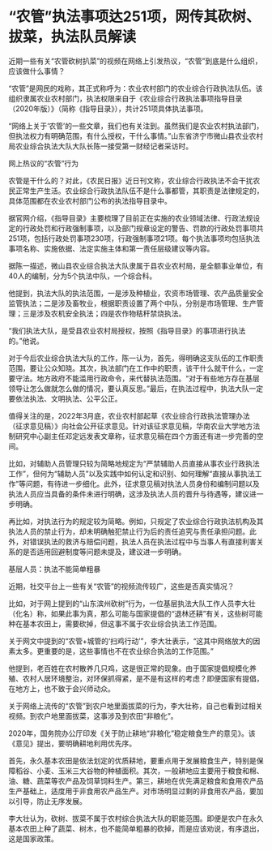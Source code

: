 # “农管”执法事项达251项，网传其砍树、拔菜，执法队员解读

近期一些有关“农管砍树扒菜”的视频在网络上引发热议，“农管”到底是什么组织，应该做什么事情？

“农管”是网民的戏称，其正式称呼为：农业农村部门的农业综合行政执法队伍。该组织隶属农业农村部门，执法权限来自于《农业综合行政执法事项指导目录（2020年版）》（简称《指导目录》），共计251项具体执法事项。

“网络上关于‘农管’的一些文章，我们也有关注到。虽然我们是农业农村执法部门，但执法权力有明确范围，有什么授权，干什么事情。”山东省济宁市微山县农业农村局农业综合执法大队大队长陈一接受第一财经记者采访时。

网上热议的“农管”行为

农管是干什么的？对此，《农民日报》近日刊文称，农业综合行政执法不会干扰农民正常生产生活。农业综合行政执法队伍不是什么事都管，其职责是法律规定的，具体范围都在农业农村部门公布的执法指导目录中。

据官网介绍，《指导目录》主要梳理了目前正在实施的农业领域法律、行政法规设定的行政处罚和行政强制事项，以及部门规章设定的警告、罚款的行政处罚事项共251项，包括行政处罚事项230项，行政强制事项21项。每个执法事项均包括执法事项名称、实施依据、法定实施主体和第一责任层级建议等内容。

据陈一描述，微山县农业综合执法大队隶属于县农业农村局，是全额事业单位，有40人的编制，分为5个执法中队，一个综合科。

他提到，执法大队的执法范围，一是涉及种植业，农资市场管理、农产品质量安全监管执法；二是涉及畜牧业，根据职责设置了两个中队，分别是市场管理、生产管理；三是涉及农机安全执法；四是农作物秸秆禁烧执法。

“我们执法大队，是受县农业农村局授权，按照《指导目录》的事项进行执法的。”他说。

对于今后农业综合执法大队的工作，陈一认为，首先，得明确这支队伍的工作职责范围，要让公众知晓。其次，执法部门在工作中的职责，该干什么就干什么，一定要守法。地方政府不能滥用行政命令，来代替执法范围。“对于有些地方存在基层领导让怎么做就怎么做的情况，要认真反思。”最后，在执法过程中，执法大队一定要依法执法、文明执法、公平公正。

值得关注的是，2022年3月底，农业农村部起草《农业综合行政执法管理办法（征求意见稿）》向社会公开征求意见。针对该征求意见稿，华南农业大学地方法制研究中心副主任邓定远发表文章称，征求意见稿在四个方面还有进一步完善的空间。

比如，对辅助人员管理只较为简略地规定为“严禁辅助人员直接从事农业行政执法工作”，但何为“辅助人员”以及实践中如何认定和识别、如何理解“直接从事执法工作”等问题，有待进一步细化。此外，征求意见稿对执法人员身份和编制问题以及执法人员应当具备的条件未进行明确，这涉及执法人员的晋升与待遇等，建议进一步明确。

再比如，对执法行为的规定较为简略。例如，只规定了农业综合行政执法机构及其执法人员的禁止行为，却未明确触犯禁止行为后的责任追究与责任承担问题。此外，对错误执法的救济与赔偿问题，执法人员在执法过程中与当事人有直接利害关系的是否适用回避制度等问题未提及，建议进一步明确。

基层人员：执法不能简单粗暴

近期，社交平台上一些有关“农管”的视频流传较广，这些是否真实情况？

比如，对于网上提到的“山东滨州砍树”行为，一位基层执法大队工作人员李大壮（化名）称，如果此事为真，那么可能与国家提倡的“退林还耕”有关，这些树可能种在基本农田上，需要砍掉，但这事不属于农业综合执法工作范围。

关于网文中提到的“农管+城管的‘扫鸡行动’”，李大壮表示，“这其中网络放大的因素太多。更重要的是，这些事情也不在农业综合执法的工作范围。”

他提到，老百姓在农村散养几只鸡，这是很正常的现象。由于国家提倡规模化养殖、农村人居环境整治，对环保抓得紧，是不是有这样的考虑？即便国家有提倡，在地方上，也不致于会兴师动众。

关于网络上流传的“农管”到农户地里面拔菜的行为，李大壮称，自己也看到过相关视频。到农户地里面拔菜，这事涉及到农田“非粮化”。

2020年，国务院办公厅印发《关于防止耕地“非粮化”稳定粮食生产的意见》。该《意见》提出，要明确耕地利用优先序。

首先，永久基本农田是依法划定的优质耕地，要重点用于发展粮食生产，特别是保障稻谷、小麦、玉米三大谷物的种植面积。其次，一般耕地应主要用于粮食和棉、油、糖、蔬菜等农产品及饲草饲料生产。第三，耕地在优先满足粮食和食用农产品生产基础上，适度用于非食用农产品生产。对市场明显过剩的非食用农产品，要加以引导，防止无序发展。

李大壮认为，砍树、拔菜不属于农村综合执法大队的职能范围。即便是农户在永久基本农田上种了蔬菜、树木，也不能简单粗暴的砍掉，而是应该劝说，有序退出，这是国家政策。

